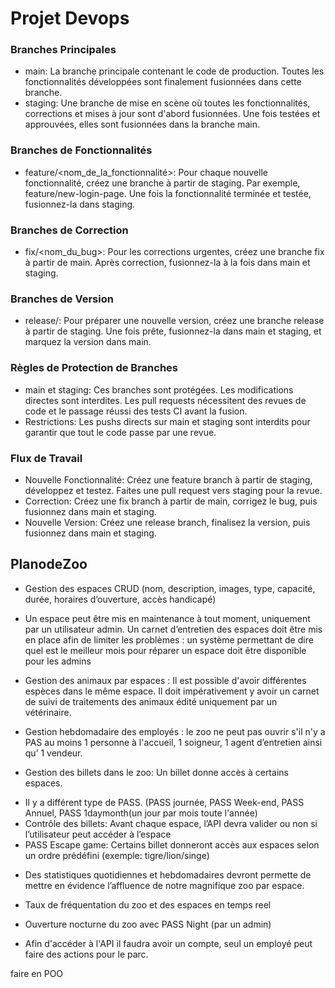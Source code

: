 # Projet Devops

### Branches Principales
+ main: La branche principale contenant le code de production. Toutes les fonctionnalités développées sont finalement fusionnées dans cette branche.
+ staging: Une branche de mise en scène où toutes les fonctionnalités, corrections et mises à jour sont d'abord fusionnées. Une fois testées et approuvées, elles sont fusionnées dans la branche main.
### Branches de Fonctionnalités
+ feature/<nom_de_la_fonctionnalité>: Pour chaque nouvelle fonctionnalité, créez une branche à partir de staging. Par exemple, feature/new-login-page. Une fois la fonctionnalité terminée et testée, fusionnez-la dans staging.
### Branches de Correction
+ fix/<nom_du_bug>: Pour les corrections urgentes, créez une branche fix à partir de main. Après correction, fusionnez-la à la fois dans main et staging.
### Branches de Version
+ release/<version>: Pour préparer une nouvelle version, créez une branche release à partir de staging. Une fois prête, fusionnez-la dans main et staging, et marquez la version dans main.
### Règles de Protection de Branches
+ main et staging: Ces branches sont protégées. Les modifications directes sont interdites. Les pull requests nécessitent des revues de code et le passage réussi des tests CI avant la fusion.
+ Restrictions: Les pushs directs sur main et staging sont interdits pour garantir que tout le code passe par une revue.
### Flux de Travail
+ Nouvelle Fonctionnalité: Créez une feature branch à partir de staging, développez et testez. Faites une pull request vers staging pour la revue.
+ Correction: Créez une fix branch à partir de main, corrigez le bug, puis fusionnez dans main et staging.
+ Nouvelle Version: Créez une release branch, finalisez la version, puis fusionnez dans main et staging.


## PlanodeZoo

+ Gestion des espaces CRUD (nom, description, images, type, capacité, durée, horaires d’ouverture, accès handicapé)  
  
+ Un espace peut être mis en maintenance à tout moment, uniquement par un utilisateur admin. Un carnet d’entretien des espaces doit être mis en place afin de limiter les problèmes : un système permettant de dire quel est le meilleur mois pour réparer un espace doit être disponible pour les admins  
  
+ Gestion des animaux par espaces : Il est possible d'avoir différentes espèces dans le même espace. Il doit impérativement y avoir un carnet de suivi de traitements des animaux édité uniquement par un vétérinaire.  
  
+  Gestion  hebdomadaire  des  employés  :  le  zoo  ne  peut  pas  ouvrir  s'il  n'y  a  PAS  au  moins  1  personne  à l'accueil, 1 soigneur, 1 agent d’entretien ainsi qu’ 1 vendeur.  
  
+ Gestion des billets dans le zoo: Un billet donne accès à certains espaces.  
 - Il y a différent type de PASS. (PASS journée, PASS Week-end, PASS Annuel, PASS 1daymonth(un jour par mois toute l'année)  
 -  Contrôle  des  billets:  Avant  chaque  espace,  l’API  devra  valider  ou  non  si  l’utilisateur  peut  accéder  à  l’espace  
 -  PASS  Escape  game:  Certains  billet  donneront  accès  aux  espaces  selon  un  ordre  prédéfini  (exemple: tigre/lion/singe)  
  
+  Des  statistiques  quotidiennes  et  hebdomadaires  devront  permette  de mettre  en  évidence  l’affluence  de notre magnifique zoo par espace.  
  
+ Taux de fréquentation du zoo et des espaces en temps reel  
  
+ Ouverture nocturne du zoo avec PASS Night (par un admin)  
  
+ Afin d'accéder à l'API il faudra avoir un compte, seul un employé peut faire des actions pour le parc.  
  
faire en POO
